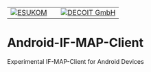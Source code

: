 <table>
    <tr>
        <td> <a href="http://www.esukom.de/"><img src="http://www.decoit.de/cms/upload/logos/esukom-logo_200.jpg" alt="ESUKOM"></a></td>
        <td></td>
        <td> <a href="http://www.decoit.de/"><img alt="DECOIT GmbH" src="http://www.decoit.de/cms/decoit_v3_images/logo.png"</a> </td>
    </tr>
</table>

Android-IF-MAP-Client
=====================

Experimental IF-MAP-Client for Android Devices
